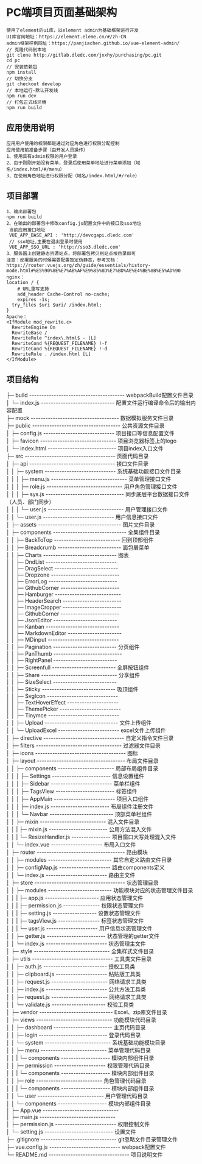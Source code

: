 # PC端项目页面基础架构
```
使用了element的ui库，以element admin为基础框架进行开发  
UI库官网地址：https://element.eleme.cn/#/zh-CN  
admin框架样例网址：https://panjiachen.github.io/vue-element-admin/  
// 克隆代码到本地
git clone http://gitlab.dledc.com/jxxhy/purchasing/pc.git
cd pc
// 安装依赖包
npm install
// 切换分支
git checkout develop 
// 本地运行-默认开发线
npm run dev  
// 打包正式线环境
npm run build 
```
## 应用使用说明
```
应用用户使用的权限都是通过对应角色进行权限分配控制
应用使用前准备步骤（由开发人员操作）
1、使用具有admin权限的用户登录
2、由于刚刚开始没有菜单，登录后使用菜单地址进行菜单添加（域名/index.html/#/menu）
3、在使用角色地址进行权限分配（域名/index.html/#/role）

```

## 项目部署
```
1、输出部署包
npm run build 
2、在输出的部署包中修改config.js配置文件中的接口及sso地址
 当前应用接口地址
 VUE_APP_BASE_API : 'http://devcgapi.dledc.com'
 // sso地址,主要在退出登录时使用
 VUE_APP_SSO_URL : 'http://sso3.dledc.com'
3、服务器上创建静态资源站点，将部署包拷贝到站点根目录即可
注意：部署服务的时候需要配置暂定伪静态，参考文档：https://router.vuejs.org/zh/guide/essentials/history-mode.html#%E5%90%8E%E7%AB%AF%E9%85%8D%E7%BD%AE%E4%BE%8B%E5%AD%90
nginx：
location / {
	# URL重写支持
	add_header Cache-Control no-cache;
	expires -1s;
  try_files $uri $uri/ /index.html;
}
Apache：
<IfModule mod_rewrite.c>
  RewriteEngine On
  RewriteBase /
  RewriteRule ^index\.html$ - [L]
  RewriteCond %{REQUEST_FILENAME} !-f
  RewriteCond %{REQUEST_FILENAME} !-d
  RewriteRule . /index.html [L]
</IfModule>

```


## 项目结构

├─ build --------------------------------------- webpackBuild配置文件目录  
│   └─ index.js ------------------------------ 配置文件运行编译命令后的输出内容配置  
├─ mock ------------------------------------ 数据模拟服务文件目录     
├─ public ------------------------------------ 公共资源文件目录    
│   ├─ config.js ----------------------------- 项目接口等信息配置文件    
│   ├─ favicon ------------------------------- 项目浏览器标签上的logo  
│   └─ index.html ---------------------------- 项目index入口文件  
├─ src ------------------------------------- 页面代码目录    
│   ├─ api ----------------------------------- 接口文件目录  
│   │   ├─ system ----------------------------- 系统基础功能接口文件目录  
│   │   │   ├─ menu.js ------------------------------- 菜单管理接口文件   
│   │   │   ├─ role.js ------------------------------- 用户角色管理接口文件  
│   │   │   ├─ sys.js -------------------------------- 同步底层平台数据接口文件（人员、部门同步）  
│   │   │   └─ user.js ------------------------------- 用户管理接口文件      
│   │   └─ user.js ----------------------------- 用户信息接口文件      
│   ├─ assets ---------------------------------- 图片文件目录    
│   ├─ components ------------------------------ 全集组件目录   
│   │   ├─ BackToTop --------------------------- 回到顶部组件      
│   │   ├─ Breadcrumb -------------------------- 面包屑菜单    
│   │   ├─ Charts ------------------------------ 图表      
│   │   ├─ DndList -----------------------------   
│   │   ├─ DragSelect --------------------------       
│   │   ├─ Dropzone ----------------------------   
│   │   ├─ ErrorLog ----------------------------   
│   │   ├─ GithubCorner ------------------------    
│   │   ├─ Hamburger ---------------------------   
│   │   ├─ HeaderSearch ------------------------   
│   │   ├─ ImageCropper ------------------------   
│   │   ├─ GithubCorner ------------------------    
│   │   ├─ JsonEditor --------------------------   
│   │   ├─ Kanban ------------------------------   
│   │   ├─ MarkdownEditor ----------------------   
│   │   ├─ MDinput -----------------------------    
│   │   ├─ Pagination -------------------------- 分页组件    
│   │   ├─ PanThumb ----------------------------    
│   │   ├─ RightPanel --------------------------   
│   │   ├─ Screenfull -------------------------- 全屏按钮组件     
│   │   ├─ Share ------------------------------- 分享组件   
│   │   ├─ SizeSelect --------------------------    
│   │   ├─ Sticky ------------------------------ 吸顶组件   
│   │   ├─ SvgIcon -----------------------------   
│   │   ├─ TextHoverEffect ---------------------   
│   │   ├─ ThemePicker -------------------------    
│   │   ├─ Tinymce -----------------------------   
│   │   ├─ Upload ------------------------------  文件上传组件   
│   │   └─  UploadExcel -------------------------  excel文件上传组件   
│   ├─ directive --------------------------------- 自定义指令文件目录   
│   ├─ filters ----------------------------------- 过滤器文件目录    
│   ├─ icons ------------------------------------- 图标    
│   ├─ layout ------------------------------------ 布局文件目录    
│   │   ├─ components ----------------------- 局部布局组件目录     
│   │   │    ├─ Settings ------------------------ 信息设置组件   
│   │   │    ├─ Sidebar ------------------------- 菜单栏组件   
│   │   │    ├─ TagsView ------------------------ 标签组件   
│   │   │    ├─ AppMain ------------------------- 项目入口组件   
│   │   │    ├─ index.js ------------------------ 布局组件注册文件  
│   │   │    └─ Navbar -------------------------- 顶部菜单栏组件   
│   │    ├─ mixin --------------------------- 混入文件目录   
│   │    |    ├─ mixin.js ------------------------ 公用方法混入文件   
│   │    |    └─ ResizeHandler.js ---------------- 项目窗口大写处理混入文件     
│   │    └─ index.vue --------------------- 布局入口文件   
│   ├─ router ------------------------------------ 路由模块   
│   │    ├─ modules -------------------------- 其它自定义路由文件目录     
│   │    ├─ configMap.js --------------------- 路由components定义  
│   │    └─ index.js ------------------------- 路由主文件    
│   ├─ store ------------------------------------- 状态管理目录  
│   │    ├─ modules -------------------------- 功能模块对应的状态管理文件目录   
│   │    |    ├─ app.js ---------------------- 应用状态管理文件   
│   │    |    ├─ permission.js --------------- 权限状态管理文件  
│   │    |    ├─ setting.js ------------------ 设置状态管理文件   
│   │    |    ├─ tagsView.js ----------------- 标签状态管理文件   
│   │    |    └─ user.js --------------------- 用户信息状态管理文件    
│   │    ├─ getter.js ------------------------ 状态管理的getter文件  
│   │    └─ index.js ------------------------- 状态管理主文件   
│   ├─ style ------------------------------- 全集样式文件目录   
│   ├─ utils --------------------------------- 工具类文件目录   
│   │    ├─ auth.js -------------------------- 授权工具类   
│   │    ├─ clipboard.js --------------------- 粘贴版工具类    
│   │    ├─ request.js ----------------------- 网络请求工具类   
│   │    ├─ index.js ------------------------- 公共方法工具类     
│   │    ├─ request.js ----------------------- 网络请求工具类   
│   │    └─ validate.js ---------------------- 校验工具类   
│   ├─ vendor ------------------------------ Excel、zip库文件目录  
│   ├─ views ------------------------------- 功能模块代码目录  
│   │    ├─ dashboard ------------------------ 主页代码目录  
│   │    ├─ login ---------------------------- 登录代码目录    
│   │    └─ system --------------------------- 系统基础功能模块目录  
│   │         ├─ menu --------------------------- 菜单管理代码目录   
│   │         |   └─ components -------------------- 模块内部组件目录    
│   │         ├─ permission --------------------- 权限管理代码目录   
│   │         |   └─ components -------------------- 模块内部组件目录    
│   │         ├─ role --------------------------- 角色管理代码目录    
│   │         |   └─ components -------------------- 模块内部组件目录    
│   │         └─ user --------------------------- 用户管理代码目录   
│   │             └─ components -------------------- 模块内部组件目录    
│   ├─ App.vue -------------------------------   
│   ├─ main.js -------------------------------    
│   ├─ permission.js ------------------------- 权限控制文件     
│   └─ setting.js ---------------------------- 设置文件    
├─ .gitignore  ------------------------------- git忽略文件目录管理文件      
├─ vue.config.js ----------------------------- webpack配置文件     
└─ README.md --------------------------------- 项目说明文件   
